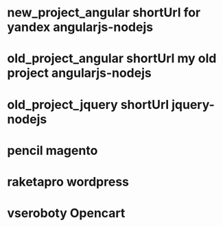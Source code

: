 # new_project_angular shortUrl for yandex angularjs-nodejs
# old_project_angular shortUrl my old project angularjs-nodejs
# old_project_jquery shortUrl jquery-nodejs
# pencil magento
# raketapro wordpress
# vseroboty Opencart
